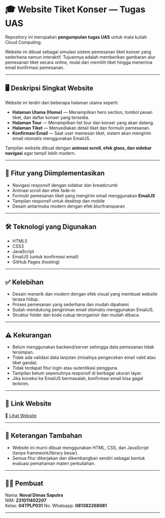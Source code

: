 # 🎓 Website Tiket Konser — Tugas UAS

Repository ini merupakan **pengumpulan tugas UAS** untuk mata kuliah Cloud Computing.

Website ini dibuat sebagai simulasi sistem pemesanan tiket konser yang sederhana namun interaktif. Tujuannya adalah memberikan gambaran alur pemesanan tiket secara online, mulai dari memilih tiket hingga menerima email konfirmasi pemesanan.

---

## 🖥️ Deskripsi Singkat Website

Website ini terdiri dari beberapa halaman utama seperti:

- **Halaman Utama (Home)** — Menampilkan hero section, tombol pesan tiket, dan daftar konser yang tersedia.
- **Halaman Tour** — Menampilkan list tour dan konser yang akan datang.
- **Halaman Tiket** — Menyediakan detail tiket dan formulir pemesanan.
- **Konfirmasi Email** — Saat user memesan tiket, sistem akan mengirim email otomatis menggunakan EmailJS.

Tampilan website dibuat dengan **animasi scroll, efek glass, dan sidebar navigasi** agar tampil lebih modern.

---

## 📌 Fitur yang Diimplementasikan

- Navigasi responsif dengan sidebar dan breadcrumb
- Animasi scroll dan efek fade-in
- Formulir pemesanan tiket yang mengirim email menggunakan **EmailJS**
- Tampilan responsif untuk desktop dan mobile
- Desain antarmuka modern dengan efek blur/transparan

---

## 🛠️ Teknologi yang Digunakan

- HTML5
- CSS3
- JavaScript
- EmailJS (untuk konfirmasi email)
- GitHub Pages (hosting)

---

## ✅ Kelebihan

- Desain menarik dan modern dengan efek visual yang membuat website terasa hidup.
- Proses pemesanan yang sederhana dan mudah dipahami.
- Sudah mendukung pengiriman email otomatis menggunakan EmailJS.
- Struktur folder dan kode cukup terorganisir dan mudah dibaca.

---

## ⚠️ Kekurangan

- Belum menggunakan backend/server sehingga data pemesanan tidak tersimpan.
- Tidak ada validasi data lanjutan (misalnya pengecekan email valid atau tiket ganda).
- Tidak terdapat fitur login atau autentikasi pengguna.
- Tampilan belum sepenuhnya responsif di berbagai ukuran layar.
- Jika koneksi ke EmailJS bermasalah, konfirmasi email bisa gagal terkirim.

---

## 📌 Link Website

🔗 [Lihat Website](https://portofolionoval.github.io/Website_Tiket_Konser/)

---

## 📝 Keterangan Tambahan

- Website ini murni dibuat menggunakan HTML, CSS, dan JavaScript (tanpa framework/library besar).
- Semua fitur dikerjakan dan dikembangkan sendiri sebagai bentuk evaluasi pemahaman materi perkuliahan.

---

## 🙋‍♂️ Pembuat

Nama: **Noval Dimas Saputra**  
NIM: **231011402207**  
Kelas: **04TPLP031** 
No. Whatsapp: **081382268081**

---


